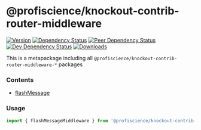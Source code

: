 # @profiscience/knockout-contrib-router-middleware

[![Version][npm-version-shield]][npm]
[![Dependency Status][david-dm-shield]][david-dm]
[![Peer Dependency Status][david-dm-peer-shield]][david-dm-peer]
[![Dev Dependency Status][david-dm-dev-shield]][david-dm-dev]
[![Downloads][npm-stats-shield]][npm-stats]

This is a metapackage including all `@profiscience/knockout-contrib-router-middleware-*` packages

<!-- TOC -->
### Contents
- [flashMessage](../router.middleware.flashMessage)
<!-- /TOC -->

### Usage

```javascript
import { flashMessageMiddleware } from '@profiscience/knockout-contrib-router-middleware'
```

[david-dm]: https://david-dm.org/Profiscience/knockout-contrib?path=packages/router.middleware
[david-dm-shield]: https://david-dm.org/Profiscience/knockout-contrib/status.svg?path=packages/router.middleware

[david-dm-peer]: https://david-dm.org/Profiscience/knockout-contrib?path=packages/router.middleware&type=peer
[david-dm-peer-shield]: https://david-dm.org/Profiscience/knockout-contrib/peer-status.svg?path=packages/router.middleware

[david-dm-dev]: https://david-dm.org/Profiscience/knockout-contrib?path=packages/router.middleware&type=dev
[david-dm-dev-shield]: https://david-dm.org/Profiscience/knockout-contrib/dev-status.svg?path=packages/router.middleware

[npm]: https://www.npmjs.com/package/@profiscience/knockout-contrib-router-middleware
[npm-version-shield]: https://img.shields.io/npm/v/@profiscience/knockout-contrib-router-middleware.svg

[npm-stats]: http://npm-stat.com/charts.html?package=@profiscience/knockout-contrib-router-middleware&author=&from=&to=
[npm-stats-shield]: https://img.shields.io/npm/dt/@profiscience/knockout-contrib-router-middleware.svg?maxAge=2592000